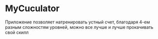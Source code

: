 # MyCuculator
Приложение позволяет натренировать устный счет, благодаря 4-ем разным сложностям уровней, можно все лучше и лучше прокачивать свой скилл
